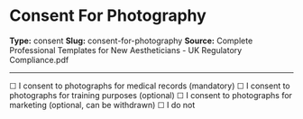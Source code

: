 # Consent For Photography

**Type:** consent
**Slug:** consent-for-photography
**Source:** Complete Professional Templates for New Aestheticians - UK Regulatory Compliance.pdf

---

☐ I consent to photographs for medical records (mandatory) ☐ I consent to photographs for training
purposes (optional) ☐ I consent to photographs for marketing (optional, can be withdrawn) ☐ I do not